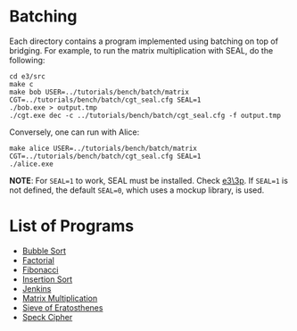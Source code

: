# Batching #

Each directory contains a program implemented using batching on top of bridging. For example, to run the matrix multiplication with SEAL, do the following:
```
cd e3/src
make c
make bob USER=../tutorials/bench/batch/matrix CGT=../tutorials/bench/batch/cgt_seal.cfg SEAL=1
./bob.exe > output.tmp
./cgt.exe dec -c ../tutorials/bench/batch/cgt_seal.cfg -f output.tmp
```

Conversely, one can run with Alice:
```
make alice USER=../tutorials/bench/batch/matrix CGT=../tutorials/bench/batch/cgt_seal.cfg SEAL=1
./alice.exe
```

**NOTE**: For `SEAL=1` to work, SEAL must be installed. Check [e3\\3p](../../../3p). If `SEAL=1` is not defined, the default `SEAL=0`, which uses a mockup library, is used.

# List of Programs #
* [Bubble Sort](bsort/main.cpp)
* [Factorial](fact/main.cpp)
* [Fibonacci](fib/main.cpp)
* [Insertion Sort](isort/main.cpp)
* [Jenkins](jen/main.cpp)
* [Matrix Multiplication](matrix/main.cpp)
* [Sieve of Eratosthenes](sieve/main.cpp)
* [Speck Cipher](speck/main.cpp)
